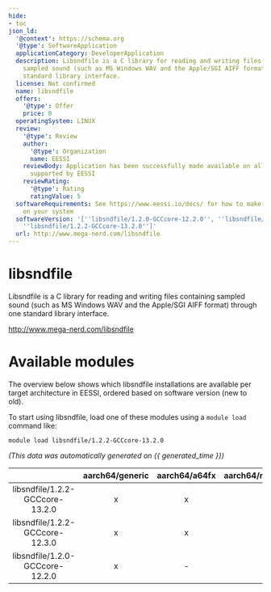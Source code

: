 ```yaml
---
hide:
- toc
json_ld:
  '@context': https://schema.org
  '@type': SoftwareApplication
  applicationCategory: DeveloperApplication
  description: Libsndfile is a C library for reading and writing files containing
    sampled sound (such as MS Windows WAV and the Apple/SGI AIFF format) through one
    standard library interface.
  license: Not confirmed
  name: libsndfile
  offers:
    '@type': Offer
    price: 0
  operatingSystem: LINUX
  review:
    '@type': Review
    author:
      '@type': Organization
      name: EESSI
    reviewBody: Application has been successfully made available on all architectures
      supported by EESSI
    reviewRating:
      '@type': Rating
      ratingValue: 5
  softwareRequirements: See https://www.eessi.io/docs/ for how to make EESSI available
    on your system
  softwareVersion: '[''libsndfile/1.2.0-GCCcore-12.2.0'', ''libsndfile/1.2.2-GCCcore-12.3.0'',
    ''libsndfile/1.2.2-GCCcore-13.2.0'']'
  url: http://www.mega-nerd.com/libsndfile
---
```


libsndfile
==========


Libsndfile is a C library for reading and writing files containing sampled sound (such as MS Windows WAV and the Apple/SGI AIFF format) through one standard library interface.

http://www.mega-nerd.com/libsndfile
# Available modules


The overview below shows which libsndfile installations are available per target architecture in EESSI, ordered based on software version (new to old).

To start using libsndfile, load one of these modules using a `module load` command like:

```shell
module load libsndfile/1.2.2-GCCcore-13.2.0
```

*(This data was automatically generated on {{ generated_time }})*

| |aarch64/generic|aarch64/a64fx|aarch64/neoverse_n1|aarch64/neoverse_v1|aarch64/nvidia/grace|x86_64/generic|x86_64/amd/zen2|x86_64/amd/zen3|x86_64/amd/zen4|x86_64/intel/cascadelake|x86_64/intel/haswell|x86_64/intel/icelake|x86_64/intel/sapphirerapids|x86_64/intel/skylake_avx512|
| :---: | :---: | :---: | :---: | :---: | :---: | :---: | :---: | :---: | :---: | :---: | :---: | :---: | :---: | :---: |
|libsndfile/1.2.2-GCCcore-13.2.0|x|x|x|x|x|x|x|x|x|x|x|x|x|x|
|libsndfile/1.2.2-GCCcore-12.3.0|x|x|x|x|x|x|x|x|x|x|x|x|x|x|
|libsndfile/1.2.0-GCCcore-12.2.0|x|-|x|x|x|x|x|x|x|x|x|x|x|x|
